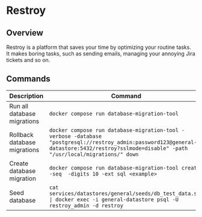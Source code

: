 # Restroy

## Overview

Restroy is a platform that saves your time by optimizing your routine tasks. It makes boring
tasks, such as sending emails, managing your annoying Jira tickets and so on.

## Commands

| Description                  | Command                                                                                                                                                                                     |
| ---------------------------- | ------------------------------------------------------------------------------------------------------------------------------------------------------------------------------------------- |
| Run all database migrations  | `docker compose run database-migration-tool`                                                                                                                                                |
| Rollback database migrations | `docker compose run database-migration-tool -verbose -database "postgresql://restroy_admin:password123@general-datastore:5432/restroy?sslmode=disable" -path "/usr/local/migrations/" down` |
| Create database migration    | `docker compose run database-migration-tool create -seq  -digits 10 -ext sql <example>`                                                                                                     |
| Seed database                | `cat services/datastores/general/seeds/db_test_data.sql \| docker exec -i general-datastore psql -U restroy_admin -d restroy`                                                               |
